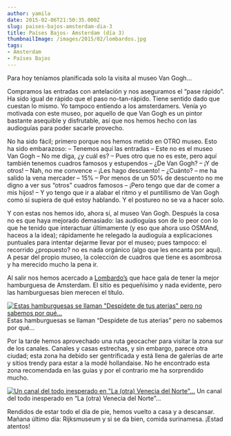 ```yaml
---
author: yamila
date: 2015-02-06T21:50:35.000Z
slug: paises-bajos-amsterdam-dia-3
title: Países Bajos- Amsterdam (día 3)
thumbnailImage: /images/2015/02/lombardos.jpg
tags:
- Amsterdam
- Países Bajos
---
```



Para hoy teníamos planificada solo la visita al museo Van Gogh…

Compramos las entradas con antelación y nos aseguramos el “pase rápido”. Ha sido igual de rápido que el paso no-tan-rápido. Tiene sentido dado que cuestan lo mismo. Yo tampoco entiendo a los amsterdamers. Venía yo motivada con este museo, por aquello de que Van Gogh es un pintor bastante asequible y disfrutable, así que nos hemos hecho con las audioguías para poder sacarle provecho.

No ha sido fácil; primero porque nos hemos metido en OTRO museo. Esto ha sido embarazoso:
 – Tenemos aquí las entradas
 – Este no es el museo Van Gogh
 – No me diga, ¿y cuál es?
 – Pues otro que no es este, pero aquí también tenemos cuadros famosos y estupendos
 – ¿De Van Gogh?
 – ¡Y de otros!
 – Nah, no me convence
 – ¡Les hago descuento!
 – ¿Cuánto? – me ha salido la vena mercader
 – 15%
 – Por menos de un 50% de descuento no me digno a ver sus “otros” cuadros famosos
 – ¡Pero tengo que dar de comer a mis hijos!
 – Y yo tengo que ir a alabar el ritmo y el puntillismo de Van Gogh como si supiera de qué estoy hablando. Y el postureo no se va a hacer solo.

Y con estas nos hemos ido, ahora sí, al museo Van Gogh. Después la cosa no es que haya mejorado demasiado: las audioguías son de lo peor con lo que he tenido que interactuar últimamente (y eso que ahora uso OSMAnd, haceos a la idea); rápidamente he relegado la audioguía a explicaciones puntuales para intentar dejarme llevar por el museo; pues tampoco: el recorrido ¿propuesto? no es nada orgánico (algo que les encanta por aquí). A pesar del propio museo, la colección de cuadros que tiene es asombrosa y ha merecido mucho la pena ir.

Al salir nos hemos acercado a [Lombardo’s](http:/www.lombardos.nl/) que hace gala de tener la mejor hamburguesa de Amsterdam. El sitio es pequeñísimo y nada evidente, pero las hamburguesas bien merecen el título.

[![Estas hamburguesas se llaman "Despídete de tus aterias" pero no sabemos por qué...](/images/2015/02/lombardos.jpg#small)](/images/2015/02/lombardos.jpg#full)
Estas hamburguesas se llaman “Despídete de tus aterias” pero no sabemos por qué…

Por la tarde hemos aprovechado una ruta geocacher para visitar la zona sur de los canales. Canales y casas estrechas, y sin embargo, parece otra ciudad; esta zona ha debido ser gentrificada y está llena de galerías de arte y sitios trendy para estar a la modé hollandaise. No he encontrado esta zona recomendada en las guías y por el contrario me ha sorprendido mucho.

[![Un canal del todo inesperado en "La (otra) Venecia del Norte"...](/images/2015/02/canals.jpg#small)](/images/2015/02/canals.jpg#full)
Un canal del todo inesperado en “La (otra) Venecia del Norte”…

Rendidos de estar todo el día de pie, hemos vuelto a casa y a descansar. Mañana último día: Rijksmuseum y si se da bien, comida surinamesa. ¡Estad atentos!



